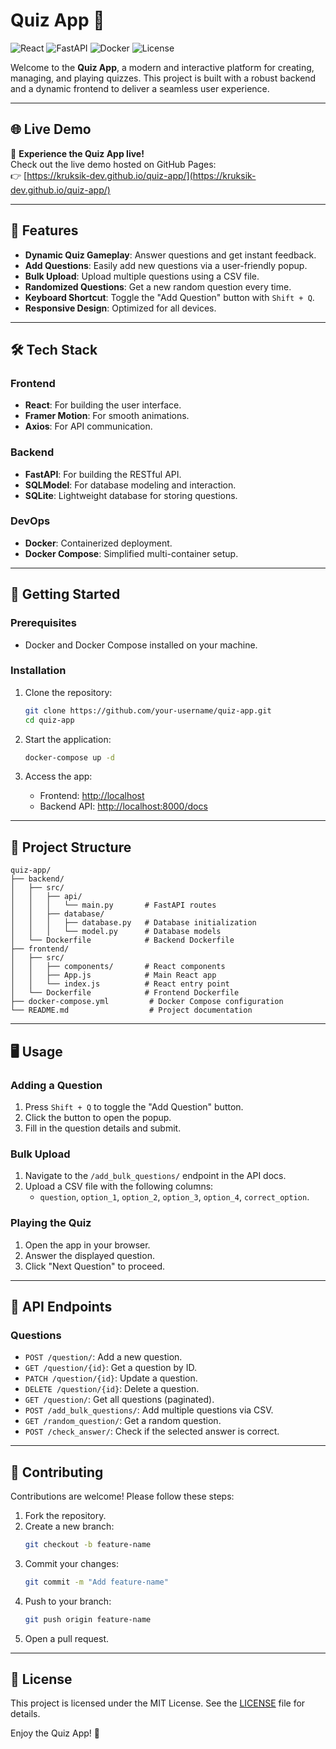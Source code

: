 # Quiz App 🎉

![React](https://img.shields.io/badge/React-18.2.0-blue?style=flat-square&logo=react) 
![FastAPI](https://img.shields.io/badge/FastAPI-0.95.2-green?style=flat-square&logo=fastapi) 
![Docker](https://img.shields.io/badge/Docker-20.10.21-blue?style=flat-square&logo=docker) 
![License](https://img.shields.io/badge/License-MIT-yellow?style=flat-square)

Welcome to the **Quiz App**, a modern and interactive platform for creating, managing, and playing quizzes. This project is built with a robust backend and a dynamic frontend to deliver a seamless user experience.

---

## 🌐 Live Demo

🚀 **Experience the Quiz App live!**  
Check out the live demo hosted on GitHub Pages:  
👉 [https://kruksik-dev.github.io/quiz-app/](https://kruksik-dev.github.io/quiz-app/)

---

## 🌟 Features

- **Dynamic Quiz Gameplay**: Answer questions and get instant feedback.
- **Add Questions**: Easily add new questions via a user-friendly popup.
- **Bulk Upload**: Upload multiple questions using a CSV file.
- **Randomized Questions**: Get a new random question every time.
- **Keyboard Shortcut**: Toggle the "Add Question" button with `Shift + Q`.
- **Responsive Design**: Optimized for all devices.

---

## 🛠️ Tech Stack

### Frontend
- **React**: For building the user interface.
- **Framer Motion**: For smooth animations.
- **Axios**: For API communication.

### Backend
- **FastAPI**: For building the RESTful API.
- **SQLModel**: For database modeling and interaction.
- **SQLite**: Lightweight database for storing questions.

### DevOps
- **Docker**: Containerized deployment.
- **Docker Compose**: Simplified multi-container setup.

---

## 🚀 Getting Started

### Prerequisites
- Docker and Docker Compose installed on your machine.

### Installation
1. Clone the repository:
   ```bash
   git clone https://github.com/your-username/quiz-app.git
   cd quiz-app
   ```

2. Start the application:
   ```bash
   docker-compose up -d
   ```

3. Access the app:
   - Frontend: [http://localhost](http://localhost)
   - Backend API: [http://localhost:8000/docs](http://localhost:8000/docs)

---

## 📂 Project Structure

```
quiz-app/
├── backend/
│   ├── src/
│   │   ├── api/
│   │   │   └── main.py       # FastAPI routes
│   │   ├── database/
│   │   │   ├── database.py   # Database initialization
│   │   │   └── model.py      # Database models
│   └── Dockerfile            # Backend Dockerfile
├── frontend/
│   ├── src/
│   │   ├── components/       # React components
│   │   ├── App.js            # Main React app
│   │   └── index.js          # React entry point
│   └── Dockerfile            # Frontend Dockerfile
├── docker-compose.yml         # Docker Compose configuration
└── README.md                  # Project documentation
```

---

## 🖥️ Usage

### Adding a Question
1. Press `Shift + Q` to toggle the "Add Question" button.
2. Click the button to open the popup.
3. Fill in the question details and submit.

### Bulk Upload
1. Navigate to the `/add_bulk_questions/` endpoint in the API docs.
2. Upload a CSV file with the following columns:
   - `question`, `option_1`, `option_2`, `option_3`, `option_4`, `correct_option`.

### Playing the Quiz
1. Open the app in your browser.
2. Answer the displayed question.
3. Click "Next Question" to proceed.

---

## 📜 API Endpoints

### Questions
- `POST /question/`: Add a new question.
- `GET /question/{id}`: Get a question by ID.
- `PATCH /question/{id}`: Update a question.
- `DELETE /question/{id}`: Delete a question.
- `GET /question/`: Get all questions (paginated).
- `POST /add_bulk_questions/`: Add multiple questions via CSV.
- `GET /random_question/`: Get a random question.
- `POST /check_answer/`: Check if the selected answer is correct.

---

## 🤝 Contributing

Contributions are welcome! Please follow these steps:
1. Fork the repository.
2. Create a new branch:
   ```bash
   git checkout -b feature-name
   ```
3. Commit your changes:
   ```bash
   git commit -m "Add feature-name"
   ```
4. Push to your branch:
   ```bash
   git push origin feature-name
   ```
5. Open a pull request.

---

## 📜 License

This project is licensed under the MIT License. See the [LICENSE](LICENSE) file for details.

Enjoy the Quiz App! 🎉
